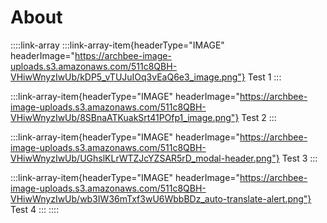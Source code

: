 # About

::::link-array
:::link-array-item{headerType="IMAGE" headerImage="https://archbee-image-uploads.s3.amazonaws.com/511c8QBH-VHiwWnyzIwUb/kDP5_vTUJuIOq3vEaQ6e3_image.png"}
Test 1
:::

:::link-array-item{headerType="IMAGE" headerImage="https://archbee-image-uploads.s3.amazonaws.com/511c8QBH-VHiwWnyzIwUb/8SBnaATKuakSrt41POfp1_image.png"}
Test 2
:::

:::link-array-item{headerType="IMAGE" headerImage="https://archbee-image-uploads.s3.amazonaws.com/511c8QBH-VHiwWnyzIwUb/UGhslKLrWTZJcYZSAR5rD_modal-header.png"}
Test 3
:::

:::link-array-item{headerType="IMAGE" headerImage="https://archbee-image-uploads.s3.amazonaws.com/511c8QBH-VHiwWnyzIwUb/wb3IW36mTxf3wU6WbbBDz_auto-translate-alert.png"}
Test 4
:::
::::

